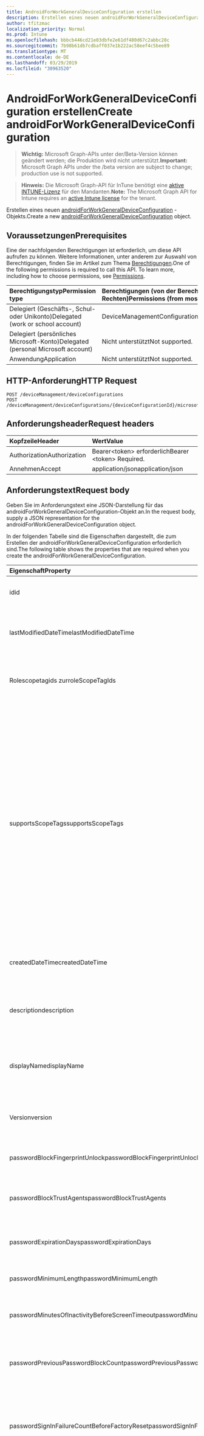 ```yaml
---
title: AndroidForWorkGeneralDeviceConfiguration erstellen
description: Erstellen eines neuen androidForWorkGeneralDeviceConfiguration-Objekts.
author: tfitzmac
localization_priority: Normal
ms.prod: Intune
ms.openlocfilehash: bbbcb446cd21e03dbfe2e61df480d67c2abbc28c
ms.sourcegitcommit: 7b98b61db7cdbaff037e1b222ac58eef4c5bee89
ms.translationtype: MT
ms.contentlocale: de-DE
ms.lasthandoff: 03/29/2019
ms.locfileid: "30963520"
---
```

# <a name="create-androidforworkgeneraldeviceconfiguration"></a><span data-ttu-id="1cbb1-103">AndroidForWorkGeneralDeviceConfiguration erstellen</span><span class="sxs-lookup"><span data-stu-id="1cbb1-103">Create androidForWorkGeneralDeviceConfiguration</span></span>

> <span data-ttu-id="1cbb1-104">**Wichtig:** Microsoft Graph-APIs unter der/Beta-Version können geändert werden; die Produktion wird nicht unterstützt.</span><span class="sxs-lookup"><span data-stu-id="1cbb1-104">**Important:** Microsoft Graph APIs under the /beta version are subject to change; production use is not supported.</span></span>

> <span data-ttu-id="1cbb1-105">**Hinweis:** Die Microsoft Graph-API für InTune benötigt eine [aktive INTUNE-Lizenz](https://go.microsoft.com/fwlink/?linkid=839381) für den Mandanten.</span><span class="sxs-lookup"><span data-stu-id="1cbb1-105">**Note:** The Microsoft Graph API for Intune requires an [active Intune license](https://go.microsoft.com/fwlink/?linkid=839381) for the tenant.</span></span>

<span data-ttu-id="1cbb1-106">Erstellen eines neuen [androidForWorkGeneralDeviceConfiguration](../resources/intune-deviceconfig-androidforworkgeneraldeviceconfiguration.md) -Objekts.</span><span class="sxs-lookup"><span data-stu-id="1cbb1-106">Create a new [androidForWorkGeneralDeviceConfiguration](../resources/intune-deviceconfig-androidforworkgeneraldeviceconfiguration.md) object.</span></span>

## <a name="prerequisites"></a><span data-ttu-id="1cbb1-107">Voraussetzungen</span><span class="sxs-lookup"><span data-stu-id="1cbb1-107">Prerequisites</span></span>
<span data-ttu-id="1cbb1-p101">Eine der nachfolgenden Berechtigungen ist erforderlich, um diese API aufrufen zu können. Weitere Informationen, unter anderem zur Auswahl von Berechtigungen, finden Sie im Artikel zum Thema [Berechtigungen](/graph/permissions-reference).</span><span class="sxs-lookup"><span data-stu-id="1cbb1-p101">One of the following permissions is required to call this API. To learn more, including how to choose permissions, see [Permissions](/graph/permissions-reference).</span></span>

|<span data-ttu-id="1cbb1-110">Berechtigungstyp</span><span class="sxs-lookup"><span data-stu-id="1cbb1-110">Permission type</span></span>|<span data-ttu-id="1cbb1-111">Berechtigungen (von der Berechtigung mit den meisten Rechten zu der mit den wenigsten Rechten)</span><span class="sxs-lookup"><span data-stu-id="1cbb1-111">Permissions (from most to least privileged)</span></span>|
|:---|:---|
|<span data-ttu-id="1cbb1-112">Delegiert (Geschäfts-, Schul- oder Unikonto)</span><span class="sxs-lookup"><span data-stu-id="1cbb1-112">Delegated (work or school account)</span></span>|<span data-ttu-id="1cbb1-113">DeviceManagementConfiguration.ReadWrite.All</span><span class="sxs-lookup"><span data-stu-id="1cbb1-113">DeviceManagementConfiguration.ReadWrite.All</span></span>|
|<span data-ttu-id="1cbb1-114">Delegiert (persönliches Microsoft-Konto)</span><span class="sxs-lookup"><span data-stu-id="1cbb1-114">Delegated (personal Microsoft account)</span></span>|<span data-ttu-id="1cbb1-115">Nicht unterstützt</span><span class="sxs-lookup"><span data-stu-id="1cbb1-115">Not supported.</span></span>|
|<span data-ttu-id="1cbb1-116">Anwendung</span><span class="sxs-lookup"><span data-stu-id="1cbb1-116">Application</span></span>|<span data-ttu-id="1cbb1-117">Nicht unterstützt</span><span class="sxs-lookup"><span data-stu-id="1cbb1-117">Not supported.</span></span>|

## <a name="http-request"></a><span data-ttu-id="1cbb1-118">HTTP-Anforderung</span><span class="sxs-lookup"><span data-stu-id="1cbb1-118">HTTP Request</span></span>
<!-- {
  "blockType": "ignored"
}
-->
``` http
POST /deviceManagement/deviceConfigurations
POST /deviceManagement/deviceConfigurations/{deviceConfigurationId}/microsoft.graph.windowsDomainJoinConfiguration/networkAccessConfigurations
```

## <a name="request-headers"></a><span data-ttu-id="1cbb1-119">Anforderungsheader</span><span class="sxs-lookup"><span data-stu-id="1cbb1-119">Request headers</span></span>
|<span data-ttu-id="1cbb1-120">Kopfzeile</span><span class="sxs-lookup"><span data-stu-id="1cbb1-120">Header</span></span>|<span data-ttu-id="1cbb1-121">Wert</span><span class="sxs-lookup"><span data-stu-id="1cbb1-121">Value</span></span>|
|:---|:---|
|<span data-ttu-id="1cbb1-122">Authorization</span><span class="sxs-lookup"><span data-stu-id="1cbb1-122">Authorization</span></span>|<span data-ttu-id="1cbb1-123">Bearer&lt;token&gt; erforderlich</span><span class="sxs-lookup"><span data-stu-id="1cbb1-123">Bearer &lt;token&gt; Required.</span></span>|
|<span data-ttu-id="1cbb1-124">Annehmen</span><span class="sxs-lookup"><span data-stu-id="1cbb1-124">Accept</span></span>|<span data-ttu-id="1cbb1-125">application/json</span><span class="sxs-lookup"><span data-stu-id="1cbb1-125">application/json</span></span>|

## <a name="request-body"></a><span data-ttu-id="1cbb1-126">Anforderungstext</span><span class="sxs-lookup"><span data-stu-id="1cbb1-126">Request body</span></span>
<span data-ttu-id="1cbb1-127">Geben Sie im Anforderungstext eine JSON-Darstellung für das androidForWorkGeneralDeviceConfiguration-Objekt an.</span><span class="sxs-lookup"><span data-stu-id="1cbb1-127">In the request body, supply a JSON representation for the androidForWorkGeneralDeviceConfiguration object.</span></span>

<span data-ttu-id="1cbb1-128">In der folgenden Tabelle sind die Eigenschaften dargestellt, die zum Erstellen der androidForWorkGeneralDeviceConfiguration erforderlich sind.</span><span class="sxs-lookup"><span data-stu-id="1cbb1-128">The following table shows the properties that are required when you create the androidForWorkGeneralDeviceConfiguration.</span></span>

|<span data-ttu-id="1cbb1-129">Eigenschaft</span><span class="sxs-lookup"><span data-stu-id="1cbb1-129">Property</span></span>|<span data-ttu-id="1cbb1-130">Typ</span><span class="sxs-lookup"><span data-stu-id="1cbb1-130">Type</span></span>|<span data-ttu-id="1cbb1-131">Beschreibung</span><span class="sxs-lookup"><span data-stu-id="1cbb1-131">Description</span></span>|
|:---|:---|:---|
|<span data-ttu-id="1cbb1-132">id</span><span class="sxs-lookup"><span data-stu-id="1cbb1-132">id</span></span>|<span data-ttu-id="1cbb1-133">String</span><span class="sxs-lookup"><span data-stu-id="1cbb1-133">String</span></span>|<span data-ttu-id="1cbb1-134">Schlüssel der Entität</span><span class="sxs-lookup"><span data-stu-id="1cbb1-134">Key of the entity.</span></span> <span data-ttu-id="1cbb1-135">Geerbt von [deviceConfiguration](../resources/intune-deviceconfig-deviceconfiguration.md).</span><span class="sxs-lookup"><span data-stu-id="1cbb1-135">Inherited from [deviceConfiguration](../resources/intune-deviceconfig-deviceconfiguration.md)</span></span>|
|<span data-ttu-id="1cbb1-136">lastModifiedDateTime</span><span class="sxs-lookup"><span data-stu-id="1cbb1-136">lastModifiedDateTime</span></span>|<span data-ttu-id="1cbb1-137">DateTimeOffset</span><span class="sxs-lookup"><span data-stu-id="1cbb1-137">DateTimeOffset</span></span>|<span data-ttu-id="1cbb1-138">Datum und Uhrzeit der letzten Änderung des Objekts.</span><span class="sxs-lookup"><span data-stu-id="1cbb1-138">DateTime the object was last modified.</span></span> <span data-ttu-id="1cbb1-139">Geerbt von [deviceConfiguration](../resources/intune-deviceconfig-deviceconfiguration.md).</span><span class="sxs-lookup"><span data-stu-id="1cbb1-139">Inherited from [deviceConfiguration](../resources/intune-deviceconfig-deviceconfiguration.md)</span></span>|
|<span data-ttu-id="1cbb1-140">Rolescopetagids zur</span><span class="sxs-lookup"><span data-stu-id="1cbb1-140">roleScopeTagIds</span></span>|<span data-ttu-id="1cbb1-141">String collection</span><span class="sxs-lookup"><span data-stu-id="1cbb1-141">String collection</span></span>|<span data-ttu-id="1cbb1-142">Liste der Bereichs Tags für diese Entitätsinstanz.</span><span class="sxs-lookup"><span data-stu-id="1cbb1-142">List of Scope Tags for this Entity instance.</span></span> <span data-ttu-id="1cbb1-143">Geerbt von [deviceConfiguration](../resources/intune-deviceconfig-deviceconfiguration.md).</span><span class="sxs-lookup"><span data-stu-id="1cbb1-143">Inherited from [deviceConfiguration](../resources/intune-deviceconfig-deviceconfiguration.md)</span></span>|
|<span data-ttu-id="1cbb1-144">supportsScopeTags</span><span class="sxs-lookup"><span data-stu-id="1cbb1-144">supportsScopeTags</span></span>|<span data-ttu-id="1cbb1-145">Boolescher Wert</span><span class="sxs-lookup"><span data-stu-id="1cbb1-145">Boolean</span></span>|<span data-ttu-id="1cbb1-146">Gibt an, ob die zugrunde liegende Gerätekonfiguration die Zuweisung von Bereichs Tags unterstützt.</span><span class="sxs-lookup"><span data-stu-id="1cbb1-146">Indicates whether or not the underlying Device Configuration supports the assignment of scope tags.</span></span> <span data-ttu-id="1cbb1-147">Das Zuweisen zur ScopeTags-Eigenschaft ist nicht zulässig, wenn dieser Wert auf false festgelegt ist und Entitäten für bereichsbezogene Benutzer nicht sichtbar sind.</span><span class="sxs-lookup"><span data-stu-id="1cbb1-147">Assigning to the ScopeTags property is not allowed when this value is false and entities will not be visible to scoped users.</span></span> <span data-ttu-id="1cbb1-148">Dies geschieht für in Silverlight erstellte Legacy Richtlinien und kann durch Löschen und erneutes Erstellen der Richtlinie im Azure-Portal aufgelöst werden.</span><span class="sxs-lookup"><span data-stu-id="1cbb1-148">This occurs for Legacy policies created in Silverlight and can be resolved by deleting and recreating the policy in the Azure Portal.</span></span> <span data-ttu-id="1cbb1-149">Diese Eigenschaft ist schreibgeschützt.</span><span class="sxs-lookup"><span data-stu-id="1cbb1-149">This property is read-only.</span></span> <span data-ttu-id="1cbb1-150">Geerbt von [deviceConfiguration](../resources/intune-deviceconfig-deviceconfiguration.md).</span><span class="sxs-lookup"><span data-stu-id="1cbb1-150">Inherited from [deviceConfiguration](../resources/intune-deviceconfig-deviceconfiguration.md)</span></span>|
|<span data-ttu-id="1cbb1-151">createdDateTime</span><span class="sxs-lookup"><span data-stu-id="1cbb1-151">createdDateTime</span></span>|<span data-ttu-id="1cbb1-152">DateTimeOffset</span><span class="sxs-lookup"><span data-stu-id="1cbb1-152">DateTimeOffset</span></span>|<span data-ttu-id="1cbb1-153">Datum und Uhrzeit der Erstellung des Objekts.</span><span class="sxs-lookup"><span data-stu-id="1cbb1-153">DateTime the object was created.</span></span> <span data-ttu-id="1cbb1-154">Geerbt von [deviceConfiguration](../resources/intune-deviceconfig-deviceconfiguration.md).</span><span class="sxs-lookup"><span data-stu-id="1cbb1-154">Inherited from [deviceConfiguration](../resources/intune-deviceconfig-deviceconfiguration.md)</span></span>|
|<span data-ttu-id="1cbb1-155">description</span><span class="sxs-lookup"><span data-stu-id="1cbb1-155">description</span></span>|<span data-ttu-id="1cbb1-156">Zeichenfolge</span><span class="sxs-lookup"><span data-stu-id="1cbb1-156">String</span></span>|<span data-ttu-id="1cbb1-157">Beschreibung der Gerätekonfiguration (vom Administrator festgelegt).</span><span class="sxs-lookup"><span data-stu-id="1cbb1-157">Admin provided description of the Device Configuration.</span></span> <span data-ttu-id="1cbb1-158">Geerbt von [deviceConfiguration](../resources/intune-deviceconfig-deviceconfiguration.md).</span><span class="sxs-lookup"><span data-stu-id="1cbb1-158">Inherited from [deviceConfiguration](../resources/intune-deviceconfig-deviceconfiguration.md)</span></span>|
|<span data-ttu-id="1cbb1-159">displayName</span><span class="sxs-lookup"><span data-stu-id="1cbb1-159">displayName</span></span>|<span data-ttu-id="1cbb1-160">String</span><span class="sxs-lookup"><span data-stu-id="1cbb1-160">String</span></span>|<span data-ttu-id="1cbb1-161">Name der Gerätekonfiguration (vom Administrator festgelegt).</span><span class="sxs-lookup"><span data-stu-id="1cbb1-161">Admin provided name of the device configuration.</span></span> <span data-ttu-id="1cbb1-162">Geerbt von [deviceConfiguration](../resources/intune-deviceconfig-deviceconfiguration.md).</span><span class="sxs-lookup"><span data-stu-id="1cbb1-162">Inherited from [deviceConfiguration](../resources/intune-deviceconfig-deviceconfiguration.md)</span></span>|
|<span data-ttu-id="1cbb1-163">Version</span><span class="sxs-lookup"><span data-stu-id="1cbb1-163">version</span></span>|<span data-ttu-id="1cbb1-164">Int32</span><span class="sxs-lookup"><span data-stu-id="1cbb1-164">Int32</span></span>|<span data-ttu-id="1cbb1-165">Version der Gerätekonfiguration.</span><span class="sxs-lookup"><span data-stu-id="1cbb1-165">Version of the device configuration.</span></span> <span data-ttu-id="1cbb1-166">Geerbt von [deviceConfiguration](../resources/intune-deviceconfig-deviceconfiguration.md).</span><span class="sxs-lookup"><span data-stu-id="1cbb1-166">Inherited from [deviceConfiguration](../resources/intune-deviceconfig-deviceconfiguration.md)</span></span>|
|<span data-ttu-id="1cbb1-167">passwordBlockFingerprintUnlock</span><span class="sxs-lookup"><span data-stu-id="1cbb1-167">passwordBlockFingerprintUnlock</span></span>|<span data-ttu-id="1cbb1-168">Boolescher Wert</span><span class="sxs-lookup"><span data-stu-id="1cbb1-168">Boolean</span></span>|<span data-ttu-id="1cbb1-169">Gibt an, ob die Entsperrung durch Fingerabdruck blockiert werden soll.</span><span class="sxs-lookup"><span data-stu-id="1cbb1-169">Indicates whether or not to block fingerprint unlock.</span></span>|
|<span data-ttu-id="1cbb1-170">passwordBlockTrustAgents</span><span class="sxs-lookup"><span data-stu-id="1cbb1-170">passwordBlockTrustAgents</span></span>|<span data-ttu-id="1cbb1-171">Boolean</span><span class="sxs-lookup"><span data-stu-id="1cbb1-171">Boolean</span></span>|<span data-ttu-id="1cbb1-172">Gibt an, ob Smart Lock oder andere Vertrauensstellungs-Agents blockiert werden sollen.</span><span class="sxs-lookup"><span data-stu-id="1cbb1-172">Indicates whether or not to block Smart Lock and other trust agents.</span></span>|
|<span data-ttu-id="1cbb1-173">passwordExpirationDays</span><span class="sxs-lookup"><span data-stu-id="1cbb1-173">passwordExpirationDays</span></span>|<span data-ttu-id="1cbb1-174">Int32</span><span class="sxs-lookup"><span data-stu-id="1cbb1-174">Int32</span></span>|<span data-ttu-id="1cbb1-175">Zeit in Tagen bis zum Ablaufen des Kennworts.</span><span class="sxs-lookup"><span data-stu-id="1cbb1-175">Number of days before the password expires.</span></span> <span data-ttu-id="1cbb1-176">Gültige Werte: 1 bis 365.</span><span class="sxs-lookup"><span data-stu-id="1cbb1-176">Valid values 1 to 365</span></span>|
|<span data-ttu-id="1cbb1-177">passwordMinimumLength</span><span class="sxs-lookup"><span data-stu-id="1cbb1-177">passwordMinimumLength</span></span>|<span data-ttu-id="1cbb1-178">Int32</span><span class="sxs-lookup"><span data-stu-id="1cbb1-178">Int32</span></span>|<span data-ttu-id="1cbb1-179">Mindestlänge von Kennwörtern</span><span class="sxs-lookup"><span data-stu-id="1cbb1-179">Minimum length of passwords.</span></span> <span data-ttu-id="1cbb1-180">Gültige Werte: 4 bis 16.</span><span class="sxs-lookup"><span data-stu-id="1cbb1-180">Valid values 4 to 16</span></span>|
|<span data-ttu-id="1cbb1-181">passwordMinutesOfInactivityBeforeScreenTimeout</span><span class="sxs-lookup"><span data-stu-id="1cbb1-181">passwordMinutesOfInactivityBeforeScreenTimeout</span></span>|<span data-ttu-id="1cbb1-182">Int32</span><span class="sxs-lookup"><span data-stu-id="1cbb1-182">Int32</span></span>|<span data-ttu-id="1cbb1-183">Zeitraum von Inaktivität in Minuten, bevor es zu einem Bildschirmtimeout kommt.</span><span class="sxs-lookup"><span data-stu-id="1cbb1-183">Minutes of inactivity before the screen times out.</span></span>|
|<span data-ttu-id="1cbb1-184">passwordPreviousPasswordBlockCount</span><span class="sxs-lookup"><span data-stu-id="1cbb1-184">passwordPreviousPasswordBlockCount</span></span>|<span data-ttu-id="1cbb1-185">Int32</span><span class="sxs-lookup"><span data-stu-id="1cbb1-185">Int32</span></span>|<span data-ttu-id="1cbb1-186">Anzahl der zuletzt verwendeten Kennwörter, die nicht erneut verwendet werden dürfen.</span><span class="sxs-lookup"><span data-stu-id="1cbb1-186">Number of previous passwords to block.</span></span> <span data-ttu-id="1cbb1-187">Gültige Werte: 0 bis 24.</span><span class="sxs-lookup"><span data-stu-id="1cbb1-187">Valid values 0 to 24</span></span>|
|<span data-ttu-id="1cbb1-188">passwordSignInFailureCountBeforeFactoryReset</span><span class="sxs-lookup"><span data-stu-id="1cbb1-188">passwordSignInFailureCountBeforeFactoryReset</span></span>|<span data-ttu-id="1cbb1-189">Int32</span><span class="sxs-lookup"><span data-stu-id="1cbb1-189">Int32</span></span>|<span data-ttu-id="1cbb1-190">Legt fest, nach wie vielen fehlgeschlagenen Anmeldeversuchen eine Zurücksetzung auf die Werkseinstellungen durchgeführt wird.</span><span class="sxs-lookup"><span data-stu-id="1cbb1-190">Number of sign in failures allowed before factory reset.</span></span> <span data-ttu-id="1cbb1-191">Gültige Werte 1 bis 16</span><span class="sxs-lookup"><span data-stu-id="1cbb1-191">Valid values 1 to 16</span></span>|
|<span data-ttu-id="1cbb1-192">passwordRequiredType</span><span class="sxs-lookup"><span data-stu-id="1cbb1-192">passwordRequiredType</span></span>|[<span data-ttu-id="1cbb1-193">androidForWorkRequiredPasswordType</span><span class="sxs-lookup"><span data-stu-id="1cbb1-193">androidForWorkRequiredPasswordType</span></span>](../resources/intune-deviceconfig-androidforworkrequiredpasswordtype.md)|<span data-ttu-id="1cbb1-194">Geforderter Kennworttyp.</span><span class="sxs-lookup"><span data-stu-id="1cbb1-194">Type of password that is required.</span></span> <span data-ttu-id="1cbb1-195">Mögliche Werte: `deviceDefault`, `lowSecurityBiometric`, `required`, `atLeastNumeric`, `numericComplex`, `atLeastAlphabetic`, `atLeastAlphanumeric`, `alphanumericWithSymbols`.</span><span class="sxs-lookup"><span data-stu-id="1cbb1-195">Possible values are: `deviceDefault`, `lowSecurityBiometric`, `required`, `atLeastNumeric`, `numericComplex`, `atLeastAlphabetic`, `atLeastAlphanumeric`, `alphanumericWithSymbols`.</span></span>|
|<span data-ttu-id="1cbb1-196">workProfileDataSharingType</span><span class="sxs-lookup"><span data-stu-id="1cbb1-196">workProfileDataSharingType</span></span>|[<span data-ttu-id="1cbb1-197">androidForWorkCrossProfileDataSharingType</span><span class="sxs-lookup"><span data-stu-id="1cbb1-197">androidForWorkCrossProfileDataSharingType</span></span>](../resources/intune-deviceconfig-androidforworkcrossprofiledatasharingtype.md)|<span data-ttu-id="1cbb1-198">Typ der zulässigen Datenfreigabe.</span><span class="sxs-lookup"><span data-stu-id="1cbb1-198">Type of data sharing that is allowed.</span></span> <span data-ttu-id="1cbb1-199">Mögliche Werte sind: `deviceDefault`, `preventAny`, `allowPersonalToWork` und `noRestrictions`.</span><span class="sxs-lookup"><span data-stu-id="1cbb1-199">Possible values are: `deviceDefault`, `preventAny`, `allowPersonalToWork`, `noRestrictions`.</span></span>|
|<span data-ttu-id="1cbb1-200">workProfileBlockNotificationsWhileDeviceLocked</span><span class="sxs-lookup"><span data-stu-id="1cbb1-200">workProfileBlockNotificationsWhileDeviceLocked</span></span>|<span data-ttu-id="1cbb1-201">Boolescher Wert</span><span class="sxs-lookup"><span data-stu-id="1cbb1-201">Boolean</span></span>|<span data-ttu-id="1cbb1-202">Gibt an, ob Benachrichtigungen blockiert werden sollen, während das Gerät gesperrt ist.</span><span class="sxs-lookup"><span data-stu-id="1cbb1-202">Indicates whether or not to block notifications while device locked.</span></span>|
|<span data-ttu-id="1cbb1-203">workProfileBlockAddingAccounts</span><span class="sxs-lookup"><span data-stu-id="1cbb1-203">workProfileBlockAddingAccounts</span></span>|<span data-ttu-id="1cbb1-204">Boolescher Wert</span><span class="sxs-lookup"><span data-stu-id="1cbb1-204">Boolean</span></span>|<span data-ttu-id="1cbb1-205">Verhindern, dass Benutzerkonten im Arbeitsprofil hinzufügen/entfernen.</span><span class="sxs-lookup"><span data-stu-id="1cbb1-205">Block users from adding/removing accounts in work profile.</span></span>|
|<span data-ttu-id="1cbb1-206">workProfileBluetoothEnableContactSharing</span><span class="sxs-lookup"><span data-stu-id="1cbb1-206">workProfileBluetoothEnableContactSharing</span></span>|<span data-ttu-id="1cbb1-207">Boolescher Wert</span><span class="sxs-lookup"><span data-stu-id="1cbb1-207">Boolean</span></span>|<span data-ttu-id="1cbb1-208">Bluetooth-Geräte können auf Enterprise-Kontakte zugreifen.</span><span class="sxs-lookup"><span data-stu-id="1cbb1-208">Allow bluetooth devices to access enterprise contacts.</span></span>|
|<span data-ttu-id="1cbb1-209">workProfileBlockScreenCapture</span><span class="sxs-lookup"><span data-stu-id="1cbb1-209">workProfileBlockScreenCapture</span></span>|<span data-ttu-id="1cbb1-210">Boolescher Wert</span><span class="sxs-lookup"><span data-stu-id="1cbb1-210">Boolean</span></span>|<span data-ttu-id="1cbb1-211">Blockieren der Bildschirmaufzeichnung im Arbeitsprofil.</span><span class="sxs-lookup"><span data-stu-id="1cbb1-211">Block screen capture in work profile.</span></span>|
|<span data-ttu-id="1cbb1-212">workProfileBlockCrossProfileCallerId</span><span class="sxs-lookup"><span data-stu-id="1cbb1-212">workProfileBlockCrossProfileCallerId</span></span>|<span data-ttu-id="1cbb1-213">Boolescher Wert</span><span class="sxs-lookup"><span data-stu-id="1cbb1-213">Boolean</span></span>|<span data-ttu-id="1cbb1-214">Blockieren der Anzeige von Arbeitsprofil-Anrufer-ID im persönlichen Profil.</span><span class="sxs-lookup"><span data-stu-id="1cbb1-214">Block display work profile caller ID in personal profile.</span></span>|
|<span data-ttu-id="1cbb1-215">workProfileBlockCamera</span><span class="sxs-lookup"><span data-stu-id="1cbb1-215">workProfileBlockCamera</span></span>|<span data-ttu-id="1cbb1-216">Boolescher Wert</span><span class="sxs-lookup"><span data-stu-id="1cbb1-216">Boolean</span></span>|<span data-ttu-id="1cbb1-217">Arbeitsprofil Kamera blockieren.</span><span class="sxs-lookup"><span data-stu-id="1cbb1-217">Block work profile camera.</span></span>|
|<span data-ttu-id="1cbb1-218">workProfileBlockCrossProfileContactsSearch</span><span class="sxs-lookup"><span data-stu-id="1cbb1-218">workProfileBlockCrossProfileContactsSearch</span></span>|<span data-ttu-id="1cbb1-219">Boolescher Wert</span><span class="sxs-lookup"><span data-stu-id="1cbb1-219">Boolean</span></span>|<span data-ttu-id="1cbb1-220">Blockieren der Verfügbarkeit von Arbeitsprofil Kontakten im persönlichen Profil</span><span class="sxs-lookup"><span data-stu-id="1cbb1-220">Block work profile contacts availability in personal profile.</span></span>|
|<span data-ttu-id="1cbb1-221">workProfileBlockCrossProfileCopyPaste</span><span class="sxs-lookup"><span data-stu-id="1cbb1-221">workProfileBlockCrossProfileCopyPaste</span></span>|<span data-ttu-id="1cbb1-222">Boolescher Wert</span><span class="sxs-lookup"><span data-stu-id="1cbb1-222">Boolean</span></span>|<span data-ttu-id="1cbb1-223">Boolescher Wert, der angibt, ob die Einstellung Cross profile Copy/Paste nicht zulassen aktiviert ist.</span><span class="sxs-lookup"><span data-stu-id="1cbb1-223">Boolean that indicates if the setting disallow cross profile copy/paste is enabled.</span></span>|
|<span data-ttu-id="1cbb1-224">workProfileDefaultAppPermissionPolicy</span><span class="sxs-lookup"><span data-stu-id="1cbb1-224">workProfileDefaultAppPermissionPolicy</span></span>|[<span data-ttu-id="1cbb1-225">androidForWorkDefaultAppPermissionPolicyType</span><span class="sxs-lookup"><span data-stu-id="1cbb1-225">androidForWorkDefaultAppPermissionPolicyType</span></span>](../resources/intune-deviceconfig-androidforworkdefaultapppermissionpolicytype.md)|<span data-ttu-id="1cbb1-226">Geforderter Kennworttyp.</span><span class="sxs-lookup"><span data-stu-id="1cbb1-226">Type of password that is required.</span></span> <span data-ttu-id="1cbb1-227">Mögliche Werte sind: `deviceDefault`, `prompt`, `autoGrant` und `autoDeny`.</span><span class="sxs-lookup"><span data-stu-id="1cbb1-227">Possible values are: `deviceDefault`, `prompt`, `autoGrant`, `autoDeny`.</span></span>|
|<span data-ttu-id="1cbb1-228">Eigenschaften workprofilepasswordblockfingerprintunlock</span><span class="sxs-lookup"><span data-stu-id="1cbb1-228">workProfilePasswordBlockFingerprintUnlock</span></span>|<span data-ttu-id="1cbb1-229">Boolescher Wert</span><span class="sxs-lookup"><span data-stu-id="1cbb1-229">Boolean</span></span>|<span data-ttu-id="1cbb1-230">Gibt an, ob die Fingerabdruck Sperre für das Arbeitsprofil blockiert werden soll.</span><span class="sxs-lookup"><span data-stu-id="1cbb1-230">Indicates whether or not to block fingerprint unlock for work profile.</span></span>|
|<span data-ttu-id="1cbb1-231">workProfilePasswordBlockTrustAgents</span><span class="sxs-lookup"><span data-stu-id="1cbb1-231">workProfilePasswordBlockTrustAgents</span></span>|<span data-ttu-id="1cbb1-232">Boolescher Wert</span><span class="sxs-lookup"><span data-stu-id="1cbb1-232">Boolean</span></span>|<span data-ttu-id="1cbb1-233">Gibt an, ob die Smart Lock-und andere Trust-Agents für das Arbeitsprofil blockiert werden sollen.</span><span class="sxs-lookup"><span data-stu-id="1cbb1-233">Indicates whether or not to block Smart Lock and other trust agents for work profile.</span></span>|
|<span data-ttu-id="1cbb1-234">workProfilePasswordExpirationDays</span><span class="sxs-lookup"><span data-stu-id="1cbb1-234">workProfilePasswordExpirationDays</span></span>|<span data-ttu-id="1cbb1-235">Int32</span><span class="sxs-lookup"><span data-stu-id="1cbb1-235">Int32</span></span>|<span data-ttu-id="1cbb1-236">Anzahl der Tage vor Ablauf des Arbeitsprofil Kennworts.</span><span class="sxs-lookup"><span data-stu-id="1cbb1-236">Number of days before the work profile password expires.</span></span> <span data-ttu-id="1cbb1-237">Gültige Werte: 1 bis 365.</span><span class="sxs-lookup"><span data-stu-id="1cbb1-237">Valid values 1 to 365</span></span>|
|<span data-ttu-id="1cbb1-238">workProfilePasswordMinimumLength</span><span class="sxs-lookup"><span data-stu-id="1cbb1-238">workProfilePasswordMinimumLength</span></span>|<span data-ttu-id="1cbb1-239">Int32</span><span class="sxs-lookup"><span data-stu-id="1cbb1-239">Int32</span></span>|<span data-ttu-id="1cbb1-240">Minimale Länge des Arbeitsprofil Kennworts.</span><span class="sxs-lookup"><span data-stu-id="1cbb1-240">Minimum length of work profile password.</span></span> <span data-ttu-id="1cbb1-241">Gültige Werte: 4 bis 16.</span><span class="sxs-lookup"><span data-stu-id="1cbb1-241">Valid values 4 to 16</span></span>|
|<span data-ttu-id="1cbb1-242">workProfilePasswordMinNumericCharacters</span><span class="sxs-lookup"><span data-stu-id="1cbb1-242">workProfilePasswordMinNumericCharacters</span></span>|<span data-ttu-id="1cbb1-243">Int32</span><span class="sxs-lookup"><span data-stu-id="1cbb1-243">Int32</span></span>|<span data-ttu-id="1cbb1-244">Minimale Anzahl von numerischen Zeichen, die im Arbeitsprofil Kennwort erforderlich sind.</span><span class="sxs-lookup"><span data-stu-id="1cbb1-244">Minimum # of numeric characters required in work profile password.</span></span> <span data-ttu-id="1cbb1-245">Gültige Werte 1 bis 10</span><span class="sxs-lookup"><span data-stu-id="1cbb1-245">Valid values 1 to 10</span></span>|
|<span data-ttu-id="1cbb1-246">workProfilePasswordMinNonLetterCharacters</span><span class="sxs-lookup"><span data-stu-id="1cbb1-246">workProfilePasswordMinNonLetterCharacters</span></span>|<span data-ttu-id="1cbb1-247">Int32</span><span class="sxs-lookup"><span data-stu-id="1cbb1-247">Int32</span></span>|<span data-ttu-id="1cbb1-248">Mindestanzahl von Buchstaben, die im Arbeitsprofil Kennwort erforderlich sind.</span><span class="sxs-lookup"><span data-stu-id="1cbb1-248">Minimum # of non-letter characters required in work profile password.</span></span> <span data-ttu-id="1cbb1-249">Gültige Werte 1 bis 10</span><span class="sxs-lookup"><span data-stu-id="1cbb1-249">Valid values 1 to 10</span></span>|
|<span data-ttu-id="1cbb1-250">workProfilePasswordMinLetterCharacters</span><span class="sxs-lookup"><span data-stu-id="1cbb1-250">workProfilePasswordMinLetterCharacters</span></span>|<span data-ttu-id="1cbb1-251">Int32</span><span class="sxs-lookup"><span data-stu-id="1cbb1-251">Int32</span></span>|<span data-ttu-id="1cbb1-252">Mindestanzahl von Buchstaben, die im Arbeitsprofil Kennwort erforderlich sind.</span><span class="sxs-lookup"><span data-stu-id="1cbb1-252">Minimum # of letter characters required in work profile password.</span></span> <span data-ttu-id="1cbb1-253">Gültige Werte 1 bis 10</span><span class="sxs-lookup"><span data-stu-id="1cbb1-253">Valid values 1 to 10</span></span>|
|<span data-ttu-id="1cbb1-254">workProfilePasswordMinLowerCaseCharacters</span><span class="sxs-lookup"><span data-stu-id="1cbb1-254">workProfilePasswordMinLowerCaseCharacters</span></span>|<span data-ttu-id="1cbb1-255">Int32</span><span class="sxs-lookup"><span data-stu-id="1cbb1-255">Int32</span></span>|<span data-ttu-id="1cbb1-256">Minimale Anzahl von Kleinbuchstaben, die im Arbeitsprofil Kennwort erforderlich sind.</span><span class="sxs-lookup"><span data-stu-id="1cbb1-256">Minimum # of lower-case characters required in work profile password.</span></span> <span data-ttu-id="1cbb1-257">Gültige Werte 1 bis 10</span><span class="sxs-lookup"><span data-stu-id="1cbb1-257">Valid values 1 to 10</span></span>|
|<span data-ttu-id="1cbb1-258">workProfilePasswordMinUpperCaseCharacters</span><span class="sxs-lookup"><span data-stu-id="1cbb1-258">workProfilePasswordMinUpperCaseCharacters</span></span>|<span data-ttu-id="1cbb1-259">Int32</span><span class="sxs-lookup"><span data-stu-id="1cbb1-259">Int32</span></span>|<span data-ttu-id="1cbb1-260">Minimale Anzahl von Großbuchstaben, die im Arbeitsprofil Kennwort erforderlich sind.</span><span class="sxs-lookup"><span data-stu-id="1cbb1-260">Minimum # of upper-case characters required in work profile password.</span></span> <span data-ttu-id="1cbb1-261">Gültige Werte 1 bis 10</span><span class="sxs-lookup"><span data-stu-id="1cbb1-261">Valid values 1 to 10</span></span>|
|<span data-ttu-id="1cbb1-262">workProfilePasswordMinSymbolCharacters</span><span class="sxs-lookup"><span data-stu-id="1cbb1-262">workProfilePasswordMinSymbolCharacters</span></span>|<span data-ttu-id="1cbb1-263">Int32</span><span class="sxs-lookup"><span data-stu-id="1cbb1-263">Int32</span></span>|<span data-ttu-id="1cbb1-264">Minimale Anzahl von Symbolen, die im Arbeitsprofil Kennwort erforderlich sind.</span><span class="sxs-lookup"><span data-stu-id="1cbb1-264">Minimum # of symbols required in work profile password.</span></span> <span data-ttu-id="1cbb1-265">Gültige Werte 1 bis 10</span><span class="sxs-lookup"><span data-stu-id="1cbb1-265">Valid values 1 to 10</span></span>|
|<span data-ttu-id="1cbb1-266">workProfilePasswordMinutesOfInactivityBeforeScreenTimeout</span><span class="sxs-lookup"><span data-stu-id="1cbb1-266">workProfilePasswordMinutesOfInactivityBeforeScreenTimeout</span></span>|<span data-ttu-id="1cbb1-267">Int32</span><span class="sxs-lookup"><span data-stu-id="1cbb1-267">Int32</span></span>|<span data-ttu-id="1cbb1-268">Zeitraum von Inaktivität in Minuten, bevor es zu einem Bildschirmtimeout kommt.</span><span class="sxs-lookup"><span data-stu-id="1cbb1-268">Minutes of inactivity before the screen times out.</span></span>|
|<span data-ttu-id="1cbb1-269">workProfilePasswordPreviousPasswordBlockCount</span><span class="sxs-lookup"><span data-stu-id="1cbb1-269">workProfilePasswordPreviousPasswordBlockCount</span></span>|<span data-ttu-id="1cbb1-270">Int32</span><span class="sxs-lookup"><span data-stu-id="1cbb1-270">Int32</span></span>|<span data-ttu-id="1cbb1-271">Anzahl der vorherigen Arbeitsprofil Kennwörter, die blockiert werden sollen.</span><span class="sxs-lookup"><span data-stu-id="1cbb1-271">Number of previous work profile passwords to block.</span></span> <span data-ttu-id="1cbb1-272">Gültige Werte: 0 bis 24.</span><span class="sxs-lookup"><span data-stu-id="1cbb1-272">Valid values 0 to 24</span></span>|
|<span data-ttu-id="1cbb1-273">workProfilePasswordSignInFailureCountBeforeFactoryReset</span><span class="sxs-lookup"><span data-stu-id="1cbb1-273">workProfilePasswordSignInFailureCountBeforeFactoryReset</span></span>|<span data-ttu-id="1cbb1-274">Int32</span><span class="sxs-lookup"><span data-stu-id="1cbb1-274">Int32</span></span>|<span data-ttu-id="1cbb1-275">Anzahl der zulässigen Anmeldefehler vor dem Entfernen des Arbeitsprofils und aller gelöschten Unternehmensdaten.</span><span class="sxs-lookup"><span data-stu-id="1cbb1-275">Number of sign in failures allowed before work profile is removed and all corporate data deleted.</span></span> <span data-ttu-id="1cbb1-276">Gültige Werte 1 bis 16</span><span class="sxs-lookup"><span data-stu-id="1cbb1-276">Valid values 1 to 16</span></span>|
|<span data-ttu-id="1cbb1-277">workProfilePasswordRequiredType</span><span class="sxs-lookup"><span data-stu-id="1cbb1-277">workProfilePasswordRequiredType</span></span>|[<span data-ttu-id="1cbb1-278">androidForWorkRequiredPasswordType</span><span class="sxs-lookup"><span data-stu-id="1cbb1-278">androidForWorkRequiredPasswordType</span></span>](../resources/intune-deviceconfig-androidforworkrequiredpasswordtype.md)|<span data-ttu-id="1cbb1-279">Typ des erforderlichen Arbeitsprofil Kennworts.</span><span class="sxs-lookup"><span data-stu-id="1cbb1-279">Type of work profile password that is required.</span></span> <span data-ttu-id="1cbb1-280">Mögliche Werte: `deviceDefault`, `lowSecurityBiometric`, `required`, `atLeastNumeric`, `numericComplex`, `atLeastAlphabetic`, `atLeastAlphanumeric`, `alphanumericWithSymbols`.</span><span class="sxs-lookup"><span data-stu-id="1cbb1-280">Possible values are: `deviceDefault`, `lowSecurityBiometric`, `required`, `atLeastNumeric`, `numericComplex`, `atLeastAlphabetic`, `atLeastAlphanumeric`, `alphanumericWithSymbols`.</span></span>|
|<span data-ttu-id="1cbb1-281">Workprofilerequirepassword wurden</span><span class="sxs-lookup"><span data-stu-id="1cbb1-281">workProfileRequirePassword</span></span>|<span data-ttu-id="1cbb1-282">Boolescher Wert</span><span class="sxs-lookup"><span data-stu-id="1cbb1-282">Boolean</span></span>|<span data-ttu-id="1cbb1-283">Kennwort ist erforderlich oder nicht für das Arbeitsprofil</span><span class="sxs-lookup"><span data-stu-id="1cbb1-283">Password is required or not for work profile</span></span>|
|<span data-ttu-id="1cbb1-284">securityRequireVerifyApps</span><span class="sxs-lookup"><span data-stu-id="1cbb1-284">securityRequireVerifyApps</span></span>|<span data-ttu-id="1cbb1-285">Boolean</span><span class="sxs-lookup"><span data-stu-id="1cbb1-285">Boolean</span></span>|<span data-ttu-id="1cbb1-286">Legt fest, dass die Android-Funktion „Verify Apps“ aktiviert sein muss.</span><span class="sxs-lookup"><span data-stu-id="1cbb1-286">Require the Android Verify apps feature is turned on.</span></span>|
|<span data-ttu-id="1cbb1-287">vpnAlwaysOnPackageIdentifier</span><span class="sxs-lookup"><span data-stu-id="1cbb1-287">vpnAlwaysOnPackageIdentifier</span></span>|<span data-ttu-id="1cbb1-288">String</span><span class="sxs-lookup"><span data-stu-id="1cbb1-288">String</span></span>|<span data-ttu-id="1cbb1-289">Aktivieren Sie den Sperrmodus für Always-on-VPN.</span><span class="sxs-lookup"><span data-stu-id="1cbb1-289">Enable lockdown mode for always-on VPN.</span></span>|
|<span data-ttu-id="1cbb1-290">vpnEnableAlwaysOnLockdownMode</span><span class="sxs-lookup"><span data-stu-id="1cbb1-290">vpnEnableAlwaysOnLockdownMode</span></span>|<span data-ttu-id="1cbb1-291">Boolescher Wert</span><span class="sxs-lookup"><span data-stu-id="1cbb1-291">Boolean</span></span>|<span data-ttu-id="1cbb1-292">Aktivieren Sie den Sperrmodus für Always-on-VPN.</span><span class="sxs-lookup"><span data-stu-id="1cbb1-292">Enable lockdown mode for always-on VPN.</span></span>|



## <a name="response"></a><span data-ttu-id="1cbb1-293">Antwort</span><span class="sxs-lookup"><span data-stu-id="1cbb1-293">Response</span></span>
<span data-ttu-id="1cbb1-294">Bei erfolgreicher Ausführung gibt diese Methode den `201 Created` Antwortcode und ein [androidForWorkGeneralDeviceConfiguration](../resources/intune-deviceconfig-androidforworkgeneraldeviceconfiguration.md) -Objekt im Antworttext zurück.</span><span class="sxs-lookup"><span data-stu-id="1cbb1-294">If successful, this method returns a `201 Created` response code and a [androidForWorkGeneralDeviceConfiguration](../resources/intune-deviceconfig-androidforworkgeneraldeviceconfiguration.md) object in the response body.</span></span>

## <a name="example"></a><span data-ttu-id="1cbb1-295">Beispiel</span><span class="sxs-lookup"><span data-stu-id="1cbb1-295">Example</span></span>

### <a name="request"></a><span data-ttu-id="1cbb1-296">Anforderung</span><span class="sxs-lookup"><span data-stu-id="1cbb1-296">Request</span></span>
<span data-ttu-id="1cbb1-297">Nachfolgend sehen Sie ein Beispiel der Anforderung.</span><span class="sxs-lookup"><span data-stu-id="1cbb1-297">Here is an example of the request.</span></span>
``` http
POST https://graph.microsoft.com/beta/deviceManagement/deviceConfigurations
Content-type: application/json
Content-length: 2038

{
  "@odata.type": "#microsoft.graph.androidForWorkGeneralDeviceConfiguration",
  "roleScopeTagIds": [
    "Role Scope Tag Ids value"
  ],
  "supportsScopeTags": true,
  "description": "Description value",
  "displayName": "Display Name value",
  "version": 7,
  "passwordBlockFingerprintUnlock": true,
  "passwordBlockTrustAgents": true,
  "passwordExpirationDays": 6,
  "passwordMinimumLength": 5,
  "passwordMinutesOfInactivityBeforeScreenTimeout": 14,
  "passwordPreviousPasswordBlockCount": 2,
  "passwordSignInFailureCountBeforeFactoryReset": 12,
  "passwordRequiredType": "lowSecurityBiometric",
  "workProfileDataSharingType": "preventAny",
  "workProfileBlockNotificationsWhileDeviceLocked": true,
  "workProfileBlockAddingAccounts": true,
  "workProfileBluetoothEnableContactSharing": true,
  "workProfileBlockScreenCapture": true,
  "workProfileBlockCrossProfileCallerId": true,
  "workProfileBlockCamera": true,
  "workProfileBlockCrossProfileContactsSearch": true,
  "workProfileBlockCrossProfileCopyPaste": true,
  "workProfileDefaultAppPermissionPolicy": "prompt",
  "workProfilePasswordBlockFingerprintUnlock": true,
  "workProfilePasswordBlockTrustAgents": true,
  "workProfilePasswordExpirationDays": 1,
  "workProfilePasswordMinimumLength": 0,
  "workProfilePasswordMinNumericCharacters": 7,
  "workProfilePasswordMinNonLetterCharacters": 9,
  "workProfilePasswordMinLetterCharacters": 6,
  "workProfilePasswordMinLowerCaseCharacters": 9,
  "workProfilePasswordMinUpperCaseCharacters": 9,
  "workProfilePasswordMinSymbolCharacters": 6,
  "workProfilePasswordMinutesOfInactivityBeforeScreenTimeout": 9,
  "workProfilePasswordPreviousPasswordBlockCount": 13,
  "workProfilePasswordSignInFailureCountBeforeFactoryReset": 7,
  "workProfilePasswordRequiredType": "lowSecurityBiometric",
  "workProfileRequirePassword": true,
  "securityRequireVerifyApps": true,
  "vpnAlwaysOnPackageIdentifier": "Vpn Always On Package Identifier value",
  "vpnEnableAlwaysOnLockdownMode": true
}
```

### <a name="response"></a><span data-ttu-id="1cbb1-298">Antwort</span><span class="sxs-lookup"><span data-stu-id="1cbb1-298">Response</span></span>
<span data-ttu-id="1cbb1-p128">Nachfolgend sehen Sie ein Beispiel der Antwort. Hinweis: Das hier gezeigte Antwortobjekt ist möglicherweise aus Platzgründen abgeschnitten. Von einem tatsächlichen Aufruf werden alle Eigenschaften zurückgegeben.</span><span class="sxs-lookup"><span data-stu-id="1cbb1-p128">Here is an example of the response. Note: The response object shown here may be truncated for brevity. All of the properties will be returned from an actual call.</span></span>
``` http
HTTP/1.1 201 Created
Content-Type: application/json
Content-Length: 2210

{
  "@odata.type": "#microsoft.graph.androidForWorkGeneralDeviceConfiguration",
  "id": "a931a366-a366-a931-66a3-31a966a331a9",
  "lastModifiedDateTime": "2017-01-01T00:00:35.1329464-08:00",
  "roleScopeTagIds": [
    "Role Scope Tag Ids value"
  ],
  "supportsScopeTags": true,
  "createdDateTime": "2017-01-01T00:02:43.5775965-08:00",
  "description": "Description value",
  "displayName": "Display Name value",
  "version": 7,
  "passwordBlockFingerprintUnlock": true,
  "passwordBlockTrustAgents": true,
  "passwordExpirationDays": 6,
  "passwordMinimumLength": 5,
  "passwordMinutesOfInactivityBeforeScreenTimeout": 14,
  "passwordPreviousPasswordBlockCount": 2,
  "passwordSignInFailureCountBeforeFactoryReset": 12,
  "passwordRequiredType": "lowSecurityBiometric",
  "workProfileDataSharingType": "preventAny",
  "workProfileBlockNotificationsWhileDeviceLocked": true,
  "workProfileBlockAddingAccounts": true,
  "workProfileBluetoothEnableContactSharing": true,
  "workProfileBlockScreenCapture": true,
  "workProfileBlockCrossProfileCallerId": true,
  "workProfileBlockCamera": true,
  "workProfileBlockCrossProfileContactsSearch": true,
  "workProfileBlockCrossProfileCopyPaste": true,
  "workProfileDefaultAppPermissionPolicy": "prompt",
  "workProfilePasswordBlockFingerprintUnlock": true,
  "workProfilePasswordBlockTrustAgents": true,
  "workProfilePasswordExpirationDays": 1,
  "workProfilePasswordMinimumLength": 0,
  "workProfilePasswordMinNumericCharacters": 7,
  "workProfilePasswordMinNonLetterCharacters": 9,
  "workProfilePasswordMinLetterCharacters": 6,
  "workProfilePasswordMinLowerCaseCharacters": 9,
  "workProfilePasswordMinUpperCaseCharacters": 9,
  "workProfilePasswordMinSymbolCharacters": 6,
  "workProfilePasswordMinutesOfInactivityBeforeScreenTimeout": 9,
  "workProfilePasswordPreviousPasswordBlockCount": 13,
  "workProfilePasswordSignInFailureCountBeforeFactoryReset": 7,
  "workProfilePasswordRequiredType": "lowSecurityBiometric",
  "workProfileRequirePassword": true,
  "securityRequireVerifyApps": true,
  "vpnAlwaysOnPackageIdentifier": "Vpn Always On Package Identifier value",
  "vpnEnableAlwaysOnLockdownMode": true
}
```




